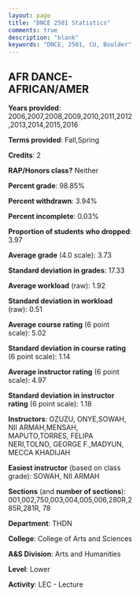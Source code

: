 ```yaml
---
layout: page
title: "DNCE 2501 Statistics"
comments: true
description: "blank"
keywords: "DNCE, 2501, CU, Boulder"
--- 
```

<head>
<script src="https://ajax.googleapis.com/ajax/libs/jquery/2.1.3/jquery.min.js"></script>
<script src="https://dl.dropboxusercontent.com/s/pc42nxpaw1ea4o9/highcharts.js?dl=0"></script>
<!-- <script src="../assets/js/highcharts.js"></script> -->
<style type="text/css">@font-face {
	font-family: "Bebas Neue";
	src: url(https://www.filehosting.org/file/details/544349/BebasNeue%20Regular.otf) format("opentype");
	}
	h1.Bebas { 
		font-family: "Bebas Neue", Verdana, Tahoma;
	}
</style>
</head>
<body>
	<div id="container" style="float: right; width: 45%; height: 88%; margin-left: 2.5%; margin-right: 2.5%;"></div>
	<script language="JavaScript">
		$(document).ready(function() {
		var chart = {type: 'column'};
		var title = {text: 'Grade Distribution'};
		var xAxis = {categories: ['A','B','C','D','F'],crosshair: true};
		var yAxis = {min: 0,title: {text: 'Percentage'}};
		var tooltip = {headerFormat: '<center><b><span style="font-size:20px">{point.key}</span></b></center>',
		               pointFormat: '<td style="padding:0"><b>{point.y:.1f}%</b></td>',
		               footerFormat: '</table>',shared: true,useHTML: true};
		var plotOptions = {column: {pointPadding: 0.0,borderWidth: 0}};  
		var credits = {enabled: false};var series= [{name: 'Percent',data: [80.06,17.88,1.03,0.15,0.5,]}];
		var json = {};
		json.chart = chart;
		json.title = title;
		json.tooltip = tooltip;
		json.xAxis = xAxis;
		json.yAxis = yAxis;  
		json.series = series;
		json.plotOptions = plotOptions;  
		json.credits = credits;
		$('#container').highcharts(json);
	});
	</script>
</body>
			   
## AFR DANCE-AFRICAN/AMER

**Years provided**: 2006,2007,2008,2009,2010,2011,2012,2013,2014,2015,2016

**Terms provided**: Fall,Spring

**Credits**: 2

**RAP/Honors class?** Neither

**Percent grade**: 98.85%

**Percent withdrawn**: 3.94%

**Percent incomplete**: 0.03%

**Proportion of students who dropped**: 3.97

**Average grade** (4.0 scale): 3.73

**Standard deviation in grades**: 17.33

**Average workload** (raw): 1.92

**Standard deviation in workload** (raw): 0.51

**Average course rating** (6 point scale): 5.02

**Standard deviation in course rating** (6 point scale): 1.14

**Average instructor rating** (6 point scale): 4.97

**Standard deviation in instructor rating** (6 point scale): 1.18

**Instructors**: OZUZU, ONYE,SOWAH, NII ARMAH,MENSAH, MAPUTO,TORRES, FELIPA NERI,TOLNO, GEORGE F.,MADYUN, MECCA KHADIJAH

**Easiest instructor** (based on class grade): SOWAH, NII ARMAH

**Sections** (and **number of sections**): 001,002,750,003,004,005,006,280R,285R,281R, 78

**Department**: THDN

**College**: College of Arts and Sciences

**A&S Division**: Arts and Humanities

**Level**: Lower

**Activity**: LEC - Lecture